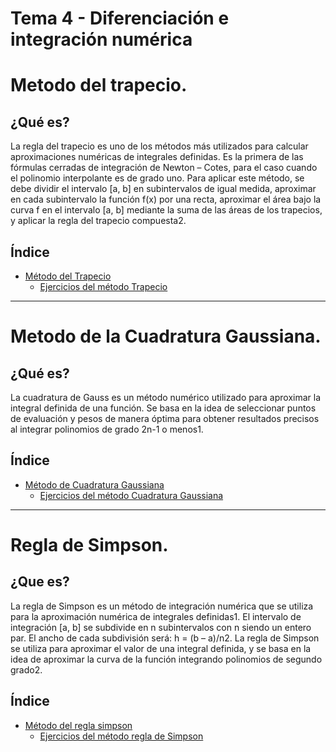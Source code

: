 # Tema 4 - Diferenciación e integración numérica

# Metodo del trapecio.

## ¿Qué es?
La regla del trapecio es uno de los métodos más utilizados para calcular aproximaciones numéricas de integrales definidas. Es la primera de las fórmulas cerradas de integración de  Newton – Cotes, para el caso cuando el polinomio interpolante es de grado uno.
Para aplicar este método, se debe dividir el intervalo [a, b] en subintervalos de igual medida, aproximar en cada subintervalo la función f(x) por una recta, aproximar el área bajo la curva f en el intervalo [a, b] mediante la suma de las áreas de los trapecios, y aplicar la regla del trapecio compuesta2.

## Índice
- [Método del Trapecio](Metodo_del_trapecio/Descripcion.md)
  - [Ejercicios del método Trapecio](Metodo_del_trapecio/Codigos)

------------

# Metodo de la Cuadratura Gaussiana.

## ¿Qué es?
La cuadratura de Gauss es un método numérico utilizado para aproximar la integral definida de una función. Se basa en la idea de seleccionar puntos de evaluación y pesos de manera óptima para obtener resultados precisos al integrar polinomios de grado 2n-1 o menos1.

## Índice
- [Método de Cuadratura Gaussiana](Método_de_la_cuadratura_gaussiana/Descripcion.md)
  - [Ejercicios del método Cuadratura Gaussiana](Método_de_la_cuadratura_gaussiana/Codigos)

------------

# Regla de Simpson.

## ¿Que es?

La regla de Simpson es un método de integración numérica que se utiliza para la aproximación numérica de integrales definidas1. El intervalo de integración [a, b] se subdivide en n subintervalos con n siendo un entero par. El ancho de cada subdivisión será: h = (b – a)/n2. La regla de Simpson se utiliza para aproximar el valor de una integral definida, y se basa en la idea de aproximar la curva de la función integrando polinomios de segundo grado2.

## Índice
- [Método del regla simpson](Regla_de_simpson/Descripcion.md)
  - [Ejercicios del método regla de Simpson](Regla_de_simpson/Codigos)
